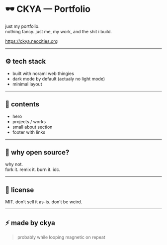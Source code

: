 # 🕶️ CKYA — Portfolio

just my portfolio.  
nothing fancy. just me, my work, and the shit i build.

https://ckya.neocities.org

---

## ⚙️ tech stack

- built with noraml web thingies
- dark mode by default (actualy no light mode)
- minimal layout

---

## 📁 contents

- hero
- projects / works
- small about section
- footer with links

---

## 🧠 why open source?

why not.  
fork it. remix it. burn it. idc.

---

## 🧃 license

MIT. don’t sell it as-is. don’t be weird.

---

## ⚡ made by ckya  
> probably while looping magnetic on repeat
